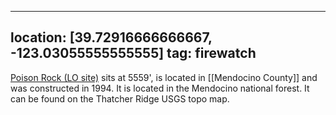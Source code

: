 
---
location: [39.72916666666667, -123.03055555555555]
tag: firewatch
---

[Poison Rock (LO site)](http://www.peakbagging.com/CALookoutPhotos/PoisonRock.html) sits at 5559', is located in [[Mendocino County]] and was constructed in 1994. It is located in the Mendocino national forest. It can be found on the Thatcher Ridge USGS topo map.

